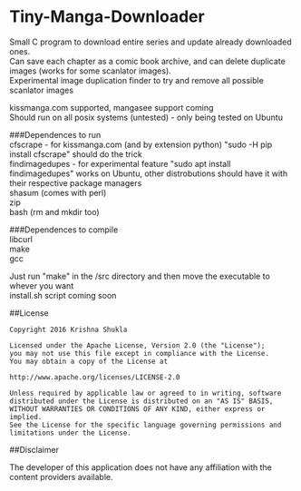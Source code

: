 # Tiny-Manga-Downloader  
  
Small C program to download entire series and update already downloaded ones.  
Can save each chapter as a comic book archive, and can delete duplicate images
(works for some scanlator images).  
Experimental image duplication finder to try and remove all possible
scanlator images  
  
kissmanga.com supported, mangasee support coming  
Should run on all posix systems (untested) - only being tested on Ubuntu  
  
###Dependences to run  
cfscrape - for kissmanga.com (and by extension python) "sudo -H pip install cfscrape" should do the trick   
findimagedupes - for experimental feature "sudo apt install findimagedupes" works on Ubuntu, other distrobutions should have it with their respective package managers  
shasum (comes with perl)  
zip  
bash (rm and mkdir too)  
  
###Dependences to compile  
libcurl  
make  
gcc  
  
Just run "make" in the /src directory and then move the executable to whever you want  
install.sh script coming soon  
  
##License 
  
    Copyright 2016 Krishna Shukla                                           
                                                                        
    Licensed under the Apache License, Version 2.0 (the "License");         
    you may not use this file except in compliance with the License.        
    You may obtain a copy of the License at                                 
                                                                        
    http://www.apache.org/licenses/LICENSE-2.0                          
                                                                        
    Unless required by applicable law or agreed to in writing, software     
    distributed under the License is distributed on an "AS IS" BASIS,       
    WITHOUT WARRANTIES OR CONDITIONS OF ANY KIND, either express or implied.  
    See the License for the specific language governing permissions and     
    limitations under the License.                                          
  
##Disclaimer
  
The developer of this application does not have any affiliation with the content providers available.  
